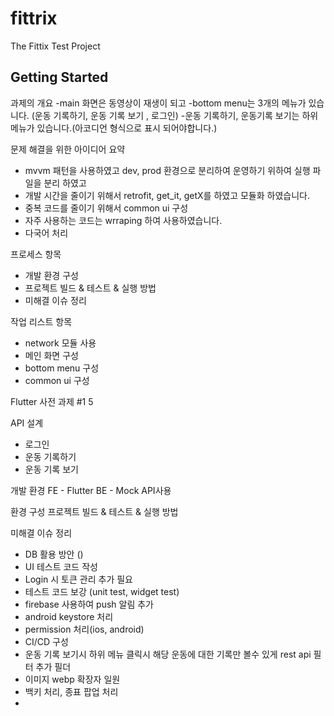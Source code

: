 # fittrix

The Fittix Test Project

## Getting Started

과제의 개요
-main 화면은 동영상이 재생이 되고
-bottom menu는 3개의 메뉴가 있습니다. (운동 기록하기, 운동 기록 보기 , 로그인)
-운동 기록하기, 운동기록 보기는 하위 메뉴가 있습니다.(아코디언 형식으로 표시 되어야합니다.)


문제 해결을 위한 아이디어 요약
- mvvm 패턴을 사용하였고 dev, prod 환경으로 분리하여 운영하기 위하여 실행 파일을 분리 하였고
- 개발 시간을 줄이기 위해서 retrofit, get_it, getX를 하였고 모듈화 하였습니다.
- 중복 코드를 줄이기 위해서 common ui 구성
- 자주 사용하는 코드는 wrraping 하여 사용하였습니다.
- 다국어 처리

프로세스 항목
- 개발 환경 구성
- 프로젝트 빌드 & 테스트 & 실행 방법
- 미해결 이슈 정리

작업 리스트 항목
- network 모듈 사용
- 메인 화면 구성
- bottom menu 구성
- common ui 구성

Flutter 사전 과제 #1 5

API 설계
- 로그인
- 운동 기록하기
- 운동 기록 보기

개발 환경
FE - Flutter
BE - Mock API사용

환경 구성
프로젝트 빌드 & 테스트 & 실행 방법

미해결 이슈 정리
- DB 활용 방안 ()
- UI 테스트 코드 작성
- Login 시 토큰 관리 추가 필요
- 테스트 코드 보강 (unit test, widget test)
- firebase 사용하여 push 알림 추가
- android keystore 처리
- permission 처리(ios, android)
- CI/CD 구성
- 운동 기록 보기시 하위 메뉴 클릭시 해당 운동에 대한 기록만 볼수 있게 rest api 필터 추가 필더
- 이미지 webp 확장자 일원
- 백키 처리, 종표 팝업 처리
- 